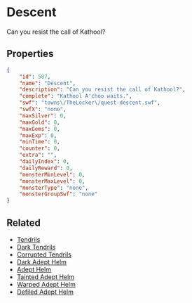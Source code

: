 # Descent

Can you resist the call of Kathool?

## Properties

```json
{
    "id": 587,
    "name": "Descent",
    "description": "Can you resist the call of Kathool?",
    "complete": "Kathool A'choo waits.",
    "swf": "towns\/TheLocker\/quest-descent.swf",
    "swfX": "none",
    "maxSilver": 0,
    "maxGold": 0,
    "maxGems": 0,
    "maxExp": 0,
    "minTime": 0,
    "counter": 0,
    "extra": "",
    "dailyIndex": 0,
    "dailyReward": 0,
    "monsterMinLevel": 0,
    "monsterMaxLevel": 0,
    "monsterType": "none",
    "monsterGroupSwf": "none"
}
```

## Related

- [Tendrils](../items/3719-tendrils.md)
- [Dark Tendrils](../items/3720-dark-tendrils.md)
- [Corrupted Tendrils](../items/3721-corrupted-tendrils.md)
- [Dark Adept Helm](../items/3722-dark-adept-helm.md)
- [Adept Helm](../items/3723-adept-helm.md)
- [Tainted Adept Helm](../items/3724-tainted-adept-helm.md)
- [Warped Adept Helm](../items/3725-warped-adept-helm.md)
- [Defiled Adept Helm](../items/3726-defiled-adept-helm.md)

